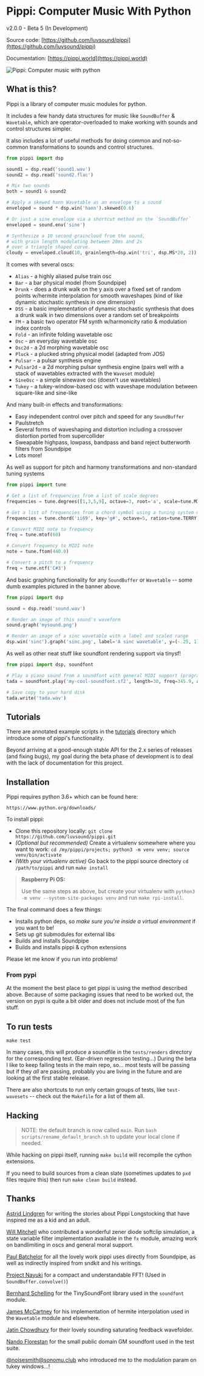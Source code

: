 # Pippi: Computer Music With Python

v2.0.0 - Beta 5 (In Development)

Source code: [https://github.com/luvsound/pippi](https://github.com/luvsound/pippi)

Documentation: [https://pippi.world](https://pippi.world)

![Pippi: Computer music with python](banner.png)

## What is this?

Pippi is a library of computer music modules for python. 

It includes a few handy data structures for music like
`SoundBuffer` & `Wavetable`, which are operator-overloaded 
to make working with sounds and control structures simpler.

It also includes a lot of useful methods for doing common and 
not-so-common transformations to sounds and control structures. 

``` python
from pippi import dsp

sound1 = dsp.read('sound1.wav')
sound2 = dsp.read('sound2.flac')

# Mix two sounds
both = sound1 & sound2

# Apply a skewed hann Wavetable as an envelope to a sound
enveloped = sound * dsp.win('hann').skewed(0.6)

# Or just a sine envelope via a shortcut method on the `SoundBuffer`
enveloped = sound.env('sine')

# Synthesize a 10 second graincloud from the sound, 
# with grain length modulating between 20ms and 2s 
# over a triangle shaped curve.
cloudy = enveloped.cloud(10, grainlength=dsp.win('tri', dsp.MS*20, 2))
```

It comes with several oscs:

- `Alias` - a highly aliased pulse train osc
- `Bar` - a bar physical model (from Soundpipe)
- `Drunk` - does a drunk walk on the y axis over a fixed set of random points w/hermite interpolation for smooth waveshapes (kind of like dynamic stochastic synthesis in one dimension)
- `DSS` - a basic implementation of dynamic stochastic synthesis that does a drunk walk in two dimensions over a random set of breakpoints
- `FM` - a basic two operator FM synth w/harmonicity ratio & modulation index controls
- `Fold` - an infinite folding wavetable osc
- `Osc` - an everyday wavetable osc
- `Osc2d` - a 2d morphing wavetable osc
- `Pluck` - a plucked string physical model (adapted from JOS)
- `Pulsar` - a pulsar synthesis engine
- `Pulsar2d` - a 2d morphing pulsar synthesis engine (pairs well with a stack of wavetables extracted with the `Waveset` module)
- `SineOsc` - a simple sinewave osc (doesn't use wavetables)
- `Tukey` - a tukey-window-based osc with waveshape modulation between square-like and sine-like

And many built-in effects and transformations:

- Easy independent control over pitch and speed for any `SoundBuffer`
- Paulstretch
- Several forms of waveshaping and distortion including a crossover distortion ported from supercollider
- Sweapable highpass, lowpass, bandpass and band reject butterworth filters from Soundpipe
- Lots more!

As well as support for pitch and harmony transformations and non-standard tuning systems
``` python
from pippi import tune

# Get a list of frequencies from a list of scale degrees
frequencies = tune.degrees([1,3,5,9], octave=3, root='a', scale=tune.MINOR, ratios=tune.JUST)

# Get a list of frequencies from a chord symbol using a tuning system devised by Terry Riley
frequencies = tune.chord('ii69', key='g#', octave=5, ratios=tune.TERRY)

# Convert MIDI note to frequency
freq = tune.mtof(60)

# Convert frequency to MIDI note
note = tune.ftom(440.0)

# Convert a pitch to a frequency
freq = tune.ntf('C#3')
```
And basic graphing functionality for any `SoundBuffer` or `Wavetable` -- some dumb examples pictured in the banner above.

``` python
from pippi import dsp

sound = dsp.read('sound.wav')

# Render an image of this sound's waveform
sound.graph('mysound.png')

# Render an image of a sinc wavetable with a label and scaled range
dsp.win('sinc').graph('sinc.png', label='A sinc wavetable', y=(-.25, 1))
```

As well as other neat stuff like soundfont rendering support via tinysf!

``` python
from pippi import dsp, soundfont

# Play a piano sound from a soundfont with general MIDI support (program change is zero-indexed)
tada = soundfont.play('my-cool-soundfont.sf2', length=30, freq=345.9, amp=0.5, voice=0)

# Save copy to your hard disk
tada.write('tada.wav')
```

## Tutorials

There are annotated example scripts in the [tutorials](docs/tutorials) directory which introduce some of pippi's functionality.

Beyond arriving at a good-enough stable API for the 2.x series of releases (and fixing bugs), my goal during the 
beta phase of development is to deal with the lack of documentation for this project.


## Installation

Pippi requires python 3.6+ which can be found here:

    https://www.python.org/downloads/

To install pippi:

- Clone this repository locally: `git clone https://github.com/luvsound/pippi.git`
- _(Optional but recommended)_ Create a virtualenv somewhere where you want to work: `cd /my/pippi/projects; python3 -m venv venv; source venv/bin/activate`
- _(With your virtualenv active)_ Go back to the pippi source directory `cd /path/to/pippi` and run `make install` 

> **Raspberry Pi OS:**
> 
> Use the same steps as above, but create your virtualenv with `python3 -m venv --system-site-packages venv` and run `make rpi-install`.

The final command does a few things:

- Installs python deps, so *make sure you're inside a virtual environment* if you want to be!
- Sets up git submodules for external libs
- Builds and installs Soundpipe
- Builds and installs pippi & cython extensions

Please let me know if you run into problems!

### From pypi

At the moment the best place to get pippi is using the method described above. Because of some packaging issues that need to be worked out, the version on pypi is quite a bit older and does not include most of the fun stuff.

## To run tests

    make test

In many cases, this will produce a soundfile in the `tests/renders` directory for the corresponding test. (Ear-driven regression testing...)
During the beta I like to keep failing tests in the main repo, so... most tests will be passing but if they *all* are passing, probably you are living in the future and are looking at the first stable release.

There are also shortcuts to run only certain groups of tests, like `test-wavesets` -- check out the `Makefile` for a list of them all.

## Hacking

> NOTE: the default branch is now called `main`. Run `bash scripts/rename_default_branch.sh` to update your local clone if needed.

While hacking on pippi itself, running `make build` will recompile the cython extensions.

If you need to build sources from a clean slate (sometimes updates to `pxd` files require this) then run `make clean build` instead.

## Thanks

[Astrid Lindgren](https://en.wikipedia.org/wiki/Astrid_Lindgren) for writing the stories about Pippi Longstocking that have inspired me as a kid and an adult.

[Will Mitchell](https://github.com/liquidcitymotors/) who contributed a wonderful zener diode softclip simulation, a state variable filter implementation available in the `fx` module, amazing work on bandlimiting in oscs and general moral support.

[Paul Batchelor](https://github.com/PaulBatchelor/Soundpipe) for all the lovely work pippi uses directly from Soundpipe, as well as indirectly inspired from sndkit and his writings.

[Project Nayuki](https://www.nayuki.io/page/free-small-fft-in-multiple-languages) for a compact and understandable FFT! (Used in `SoundBuffer.convolve()`)

[Bernhard Schelling](https://zillalib.github.io/) for the TinySoundFont library used in the `soundfont` module.

[James McCartney](https://www.musicdsp.org/en/latest/Other/93-hermite-interpollation.html) for his implementation of hermite interpolation used in the `Wavetable` module and elsewhere.

[Jatin Chowdhury](https://ccrma.stanford.edu/~jatin/ComplexNonlinearities/Wavefolder.html) for their lovely sounding saturating feedback wavefolder.

[Nando Florestan](http://dev.nando.audio/) for the small public domain GM soundfont used in the test suite.

[@noisesmith@sonomu.club](https://sonomu.club/@noisesmith) who introduced me to the modulation param on tukey windows...!
